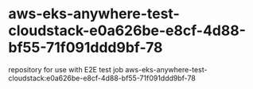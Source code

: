 # aws-eks-anywhere-test-cloudstack-e0a626be-e8cf-4d88-bf55-71f091ddd9bf-78
repository for use with E2E test job aws-eks-anywhere-test-cloudstack:e0a626be-e8cf-4d88-bf55-71f091ddd9bf-78
